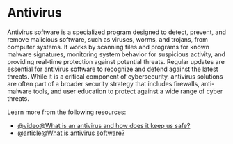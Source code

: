 # Antivirus

Antivirus software is a specialized program designed to detect, prevent, and remove malicious software, such as viruses, worms, and trojans, from computer systems. It works by scanning files and programs for known malware signatures, monitoring system behavior for suspicious activity, and providing real-time protection against potential threats. Regular updates are essential for antivirus software to recognize and defend against the latest threats. While it is a critical component of cybersecurity, antivirus solutions are often part of a broader security strategy that includes firewalls, anti-malware tools, and user education to protect against a wide range of cyber threats.

Learn more from the following resources:

- [@video@What is an antivirus and how does it keep us safe?](https://www.youtube.com/watch?v=jW626WMWNAE)
- [@article@What is antivirus software?](https://www.webroot.com/gb/en/resources/tips-articles/what-is-anti-virus-software)